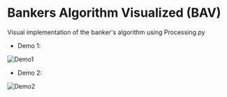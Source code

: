# Bankers Algorithm Visualized (BAV)
Visual implementation of the banker's algorithm using Processing.py

- Demo 1:

![Demo1](https://media.giphy.com/media/dWmQrEvhp2MsXQ0pLd/giphy.gif)

- Demo 2:

![Demo2](https://media.giphy.com/media/hQbyikhHhaMixx1x1n/giphy.gif)
